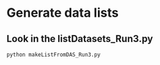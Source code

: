 # Generate data lists
## Look in the listDatasets_Run3.py

```bash
python makeListFromDAS_Run3.py
```
